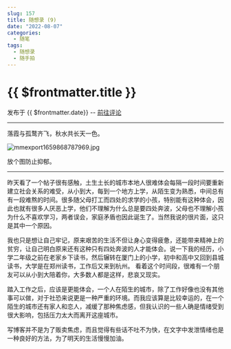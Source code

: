 ```yaml
---
slug: 157
title: 随想录 (9)
date: "2022-08-07"
categories: 
  - 随笔
tags: 
  - 随想录
  - 随手拍
---
```



# {{ $frontmatter.title }}

发布于 {{ $frontmatter.date}} -- [前往评论](https://zishu.me)

---

落霞与孤鹜齐飞，秋水共长天一色。

![mmexport1659868787969.jpg](https://imgurl.zishu.me/images/2022/08/07/62ef97ac2f8ee.jpg)

放个图防止抑郁。

---

昨天看了一个帖子很有感触，土生土长的城市本地人很难体会每隔一段时间要重新建立社会关系的难受，从小到大，每到一个地方上学，从陌生变为熟悉，中间总有有一段难熬的时间。很多随父母打工而四处的求学的小孩，特别能有这种体会，因此也就有很多人厌恶上学，他们不理解为什么总是要四处奔波，父母也不理解小孩为什么不喜欢学习，两者误会，家庭矛盾也因此诞生了。当然我说的很片面，这只是其中一个原因。

我也只是想让自己牢记，原来艰苦的生活不但让身心变得疲惫，还能带来精神上的贫穷，让自己明白原来还有这种只有四处奔波的人才能体会。说一下我的经历，小学二年级之前在老家乡下读书，然后辗转在厦门上的小学，初中和高中又回到县城读书，大学是在郑州读书，工作后又来到杭州。
看着这个时间段，很难有一个朋友可以从小到大陪着你，大多数人都是这样，悲哀又现实。

踏入工作之后，应该是更能体会，一个人在陌生的城市，除了工作好像也没有其他事可以做，对于社恐来说更是一种严重的环境。而我应该算是比较幸运的，在一个陌生的城市还有家人和恋人，减缓了那种焦虑感，但我认识的一些人确是情绪受到很大影响，包括压力太大而离开这座城市。

写博客并不是为了贩卖焦虑，而且觉得有些话不吐不为快，在文字中发泄情绪也是一种良好的方法，为了明天的生活慢慢加油。
